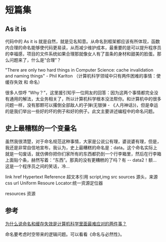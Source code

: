# 短篇集
 
## As it is

代码中的 As it is 就是自然，就是见名知意。从命名到框架都应该有所体现，函数内合理的命名能够使代码更易读，从而减少维护成本，最重要的是可以提升程序员的幸福感，项目的文件系统如果合理那就像女人有了苗条的身材和甜美的脸蛋。那么问题来了，什么是“合理”？

"There are only two hard things in Computer Science: cache invalidation and naming things" - Phil Karlton
（计算机科学领域中只有两件困难的事情：使缓存失效 和 命名）

很多人惊呼 “Why？”，这里援引知乎一位网友的回答：因为这两个事情都完全没有通用的解法，太业务相关了，所以计算机科学根本没法帮你。和计算机中的很多问题一样，没有那颗可以撂倒全部敌人的子弹(无银弹 - 《人月神话》)，但是幸运的是我们举出一些好的坏的例子和好的例子。此文主要讲述编程中的命名问题。

## 史上最糟糕的一个变量名

虽然我很清楚，对于命名规范这种事情，大家是公说公有理，婆说婆有理，但是，我还是非常自信地宣布，我认为，史上最糟糕的命名是：data。这个命名实际上就是一句废话，就仿佛你把你们家所有的东西都扔到一个行李箱里，然后在行李箱上面贴个条，赫然写着：“东西”。那真的没有更糟糕的了吗？有 -- data2！额... 这是一个程序员之间的笑话，冷...

link href  Hypertext Reference 超文本引用
script,img  src  sources 源头，来源
css url  Uniform Resoure Locator:统一资源定位器

resources 资源

## 参考

[为什么说命名和缓存失效是计算机科学里面最难应对的两件事？](http://www.zhihu.com/question/20665684)

命名要考虑时空带来的逻辑问题。可以看看《命名与必然性》。